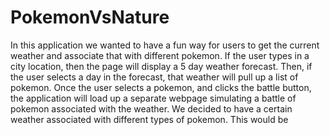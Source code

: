 # PokemonVsNature
In this application we wanted to have a fun way for users to get the current weather and associate that with different pokemon.  If the user types in a city location, then the page will display a 5 day weather forecast.  Then, if the user selects a day in the forecast, that weather will pull up a list of pokemon.  Once the user selects a pokemon, and clicks the battle button, the application will load up a separate webpage simulating a battle of pokemon associated with the weather.  We decided to have a certain weather associated with different types of pokemon.  This would be 